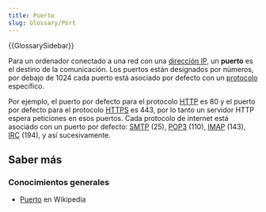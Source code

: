 ```yaml
---
title: Puerto
slug: Glossary/Port
---
```


{{GlossarySidebar}}

Para un ordenador conectado a una red con una [dirección IP](/es/docs/Glossary/IP_address), un **puerto** es el destino de la comunicación. Los puertos están designados por números, por debajo de 1024 cada puerto está asociado por defecto con un [protocolo](/es/docs/Glossary/Protocol) específico.

Por ejemplo, el puerto por defecto para el protocolo [HTTP](/es/docs/Glossary/HTTP) es 80 y el puerto por defecto para el protocolo [HTTPS](/es/docs/Glossary/https) es 443, por lo tanto un servidor HTTP espera peticiones en esos puertos. Cada protocolo de internet está asociado con un puerto por defecto: [SMTP](/es/docs/Glossary/SMTP) (25), [POP3](/es/docs/Glossary/POP) (110), [IMAP](/es/docs/Glossary/IMAP) (143), [IRC](/es/docs/Glossary/IRC) (194), y así sucesivamente.

## Saber más

### Conocimientos generales

- [Puerto](https://es.wikipedia.org/wiki/Puerto_de_red) en Wikipedia
